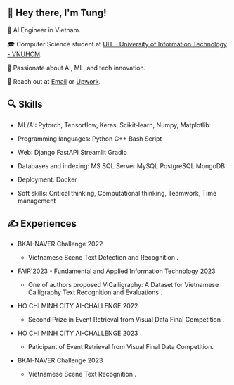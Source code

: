 ## 👋 Hey there, I'm Tung!

🚀 AI Engineer in Vietnam.

🎓 Computer Science student at [UIT - University of Information Technology - VNUHCM](https://www.uit.edu.vn).

🌟 Passionate about AI, ML, and tech innovation.

📧 Reach out at [Email](mailto:trttung1610@gmail.com) or [Upwork](https://www.upwork.com/freelancers/~01e6c98fda18585b47?s=1110580759050571776).



## 🔍 Skills 

 - ML/AI: Pytorch, Tensorflow, Keras, Scikit-learn, Numpy, Matplotlib

 - Programming languages: Python  C++ Bash Script

 - Web: Django FastAPI Streamlit Gradio

 - Databases and indexing: MS SQL Server MySQL PostgreSQL MongoDB 

 - Deployment: Docker 

 - Soft skills: Critical thinking, Computational thinking, Teamwork, Time management 

## ✍️ Experiences
 - BKAI-NAVER Challenge 2022 
   + Vietnamese Scene Text Detection and Recognition .

 - FAIR'2023  - Fundamental and Applied Information Technology 2023
   + One of authors proposed ViCalligraphy: A Dataset for Vietnamese Calligraphy Text Recognition and Evaluations .
     
 - HO CHI MINH CITY AI-CHALLENGE 2022
   + Second Prize in Event Retrieval from Visual Data Final Competition .
     
 - HO CHI MINH CITY AI-CHALLENGE 2023
   + Paticipant of Event Retrieval from Visual Final Data Competition.
     
 - BKAI-NAVER Challenge 2023 
   + Vietnamese Scene Text Recognition .
  
